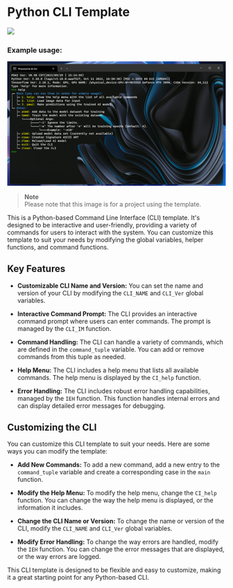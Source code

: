 # Python CLI Template
<img src="https://img.shields.io/badge/Python-FFD43B?style=for-the-badge&logo=python&logoColor=blue"/>

### Example usage:

![Example](Screenshot.png)  

> **Note**\
>  Please note that this image is for a project using the template.

This is a Python-based Command Line Interface (CLI) template. It's designed to be interactive and user-friendly, providing a variety of commands for users to interact with the system. You can customize this template to suit your needs by modifying the global variables, helper functions, and command functions.

## Key Features

- **Customizable CLI Name and Version:** You can set the name and version of your CLI by modifying the `CLI_NAME` and `CLI_Ver` global variables.

- **Interactive Command Prompt:** The CLI provides an interactive command prompt where users can enter commands. The prompt is managed by the `CLI_IM` function.

- **Command Handling:** The CLI can handle a variety of commands, which are defined in the `command_tuple` variable. You can add or remove commands from this tuple as needed.

- **Help Menu:** The CLI includes a help menu that lists all available commands. The help menu is displayed by the `CI_help` function.

- **Error Handling:** The CLI includes robust error handling capabilities, managed by the `IEH` function. This function handles internal errors and can display detailed error messages for debugging.

## Customizing the CLI

You can customize this CLI template to suit your needs. Here are some ways you can modify the template:

- **Add New Commands:** To add a new command, add a new entry to the `command_tuple` variable and create a corresponding case in the `main` function.

- **Modify the Help Menu:** To modify the help menu, change the `CI_help` function. You can change the way the help menu is displayed, or the information it includes.

- **Change the CLI Name or Version:** To change the name or version of the CLI, modify the `CLI_NAME` and `CLI_Ver` global variables.

- **Modify Error Handling:** To change the way errors are handled, modify the `IEH` function. You can change the error messages that are displayed, or the way errors are logged.

This CLI template is designed to be flexible and easy to customize, making it a great starting point for any Python-based CLI.

